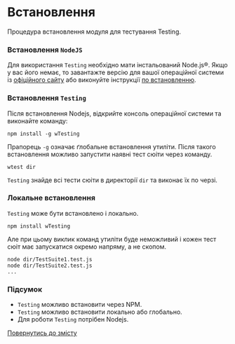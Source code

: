 # Встановлення

Процедура встановлення модуля для тестування Testing.

### Встановлення `NodeJS`

Для використання `Testing` необхідно мати інстальований Node.js®. Якщо у вас його немає, то завантажте версію для вашої операційної системи із [офіційного сайту](<https://nodejs.org/en/>) або виконуйте інструкції [по встановленню](https://nodejs.org/en/download/package-manager/).

### Встановлення `Testing`

Після встановлення Nodejs, відкрийте консоль операційної системи та виконайте команду:

```
npm install -g wTesting
```

Прапорець `-g` означає ґлобальне встановлення утиліти. Після такого встановлення можливо запустити наявні тест сюіти через команду.

```
wtest dir
```

`Testing` знайде всі тести сюіти в директорії `dir` та виконає їх по черзі.

### Локальне встановлення

`Testing` може бути встановлено і локально.

`npm install wTesting`

Але при цьому виклик команд утиліти буде неможливий і кожен тест сюіт має запускатися окремо напряму, а не скопом.

```
node dir/TestSuite1.test.js
node dir/TestSuite2.test.js
...
```

### Підсумок

- `Testing` можливо встановити через NPM.
- `Testing` можливо встановити локально або глобально.
- Для роботи `Testing` потрібен Nodejs.

[Повернутись до змісту](../README.md#tutorials)
